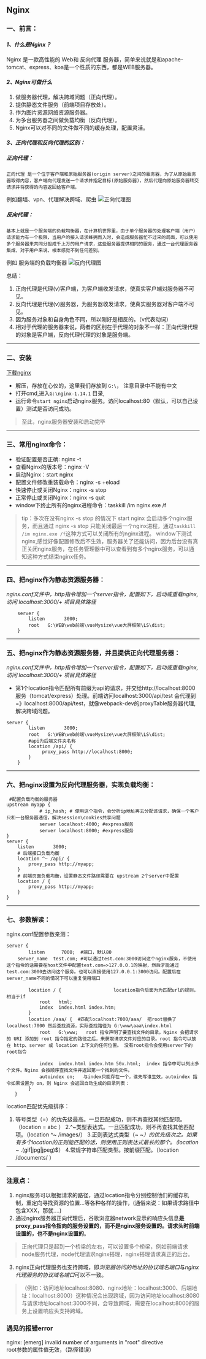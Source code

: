 ## Nginx
### 一、前言：
#### *1、什么是Nginx？*    
Nginx 是一款高性能的 Web和 反向代理 服务器，简单来说就是和apache-tomcat、express、koa是一个性质的东西，都是WEB服务器。

#### *2、Nginx可做什么*
1. 做服务器代理，解决跨域问题（正向代理）。
2. 提供静态文件服务（前端项目存放处）。
3. 作为图片资源网络资源服务器。
4. 为多台服务器之间做负载均衡（反向代理）。
5. Nginx可以对不同的文件做不同的缓存处理，配置灵活。

#### *3、正向代理和反向代理的区别：*
##### 正向代理：

`正向代理 是一个位于客户端和原始服务器(origin server)之间的服务器，为了从原始服务器取得内容，客户端向代理发送一个请求并指定目标(原始服务器)，然后代理向原始服务器转交请求并将获得的内容返回给客户端。`

例如翻墙、vpn、代理解决跨域、爬虫
![正向代理图](./img/zxdl.jpg)

##### 反向代理：
`基本上就是一个服务端的负载均衡器，在计算机世界里，由于单个服务器的处理客户端（用户）请求能力有一个极限，当用户的接入请求蜂拥而入时，会造成服务器忙不过来的局面，可以使用多个服务器来共同分担成千上万的用户请求，这些服务器提供相同的服务，通过一台代理服务器集成，对于用户来说，根本感觉不到任何差别。`

例如  服务端的负载均衡器
![反向代理图](./img/zxdl.jpg)

总结：
1. 正向代理是代理(v)客户端，为客户端收发请求，使真实客户端对服务器不可见。
2. 反向代理是代理(v)服务器，为服务器收发请求，使真实服务器对客户端不可见。
3. 因为服务对象和自身角色不同，所以刚好是相反的。（v代表动词）
4. 相对于代理的服务器来说，两者的区别在于代理的对象不一样：正向代理代理的对象是客户端，反向代理代理的对象是服务端。


---
### 二、安装
[下载nginx](http://nginx.org/en/download.html)

* 解压，存放在心仪的，这里我们存放到 `G:\`， 注意目录中不能有中文
* 打开cmd,进入`G:\nginx-1.14.1` 目录,
* 运行命令`start nginx`启动nginx服务。访问localhost:80（默认，可以自己设置）测试是否访问成功。
>至此，nginx服务器安装和启动完毕

---
### 三、常用nginx命令：
* 验证配置是否正确: nginx -t
* 查看Nginx的版本号：nginx -V
* 启动Nginx：start nginx
* 配置文件修改重装载命令：nginx -s +eload
* 快速停止或关闭Nginx：nginx -s stop
* 正常停止或关闭Nginx：nginx -s quit
* window下终止所有的nginx进程命令：taskkill /im nginx.exe /f
>tip：多次在没有nginx -s stop 的情况下 start nginx 会启动多个nginx服务，而且通过 nginx -s stop 只能关闭最后一个nginx进程，通过`taskkill /im nginx.exe /f`这种方式可以关闭所有的nginx进程。
window下测试nginx,感觉好像配置修改后不生效，服务器关了还能访问，因为后台没有真正关闭nginx服务，在任务管理器中可以查看到有多个nginx服务，可以通知这种方式结束nginx任务。

---
### 四、把nginx作为静态资源服务器：
*nginx.conf文件中，http指令增加一个server指令，配置如下，启动或重载nginx,访问 localhost:3000/+ 项目具体路径*
```
    server {
        listen       3000;
		root   G:\WEB\web前端\vueMysize\vue大屏框架\LS\dist;
    }
```

---
### 五、把nginx作为静态资源服务器，并且提供正向代理服务器：
*nginx.conf文件中，http指令增加一个server指令，配置如下，启动或重载nginx,访问 localhost:3000/+ 项目具体路径*
* 第1个location指令匹配所有前缀为api的请求，并交给http://localhost:8000服务（tomcat/express）处理。前端访问localhost:3000/api/test 会代理到 =》localhost:8000/api/test，就像webpack-dev的proxyTable服务器代理,解决跨域问题。

```
server {
        listen       3000;
		root   G:\WEB\web前端\vueMysize\vue大屏框架\LS\dist;
		#api为后端文件夹名称
		location /api/ {
	         proxy_pass http://localhost:8000;
	    }
    }
```

---
### 六、把nginx设置为反向代理服务器，实现负载均衡：
```
 #配置负载均衡的服务器
upstream myapp {
       		# ip_hash; # 使用这个指令，会分析ip地址再去分配该请求，确保一个客户只和一台服务器通信，解决session\cookies共享问题
            server localhost:4000; #express服务
            server localhost:8000; #express服务
}
server {
    listen       3000;
    # 后端接口负载均衡
	location ^~ /api/ {
        proxy_pass http://myapp;
    }
    # 前端页面负载均衡，设置静态文件路径需要在 upstream 2个server中配置
    location / {
		proxy_pass http://myapp;
    }
}
```

---
### 七、参数解读：
nginx.conf配置参数亲测：
```
server {
        listen      7000;  #端口，默认80
    server_name  test.com; #可以通过test.com:3000访问这个nginx服务，不使用这个指令的话需要在host文件中配置test.com=>127.0.0.1的映射，然后才能通过test.com:3000去访问这个服务。也可以直接使用127.0.0.1:3000访问。配置后在server_name不同的情况下可以重复使用端口

		location / {                   location指令后面为为匹配url的规则，相当于if
            root   html;
            index  index.html index.htm;
        }
        location /aaa/ {  #匹配localhost:7000/aaa/  把root替换了localhost:7000 然后查找资源，实际查找路径为 G:\www\aaa\index.html
            root   G:\www;   root 指令声明了要查找文件的目录。Nginx 会把请求的 URI 添加到 root 指令指定的路径之后，来获取请求文件对应的目录。root 指令可以放在 http、server 或 location 上下文的任何位置。 没有root指令会使用server下的root指令

            index  index.html index.htm 50x.html;  index 指令中可以列出多个文件。Nginx 会按顺序查找文件并返回第一个找到的文件。
            autoindex on;   与index只能存在一个，谁先写谁生效，autoindex 指令如果设置为 on，则 Nginx 会返回自动生成的目录列表：
        }
   }

```
location匹配优先级排序：

1. 等号类型（=）的优先级最高。一旦匹配成功，则不再查找其他匹配项。（location = abc ）
2.^~类型表达式。一旦匹配成功，则不再查找其他匹配项。（location ^~ /images/）
3.正则表达式类型（~ ~*）的优先级次之。如果有多个location的正则能匹配的话，则使用正则表达式最长的那个。（location ~* \.(gif|jpg|jpeg)$）
4.常规字符串匹配类型。按前缀匹配。（location /documents/ ）


---


### 注意点：
1. nginx服务可以根据请求的路径，通过location指令分别控制他们的缓存机制，重定向寻找资源的位置...等各种各样的操作，(通俗来说：如果请求路径中包含XXX，那就....)
2. 通过nginx服务器正向代理后，谷歌浏览器network显示的响应头信息**是 proxy_pass指令指向的服务设置的，而不是nginx服务设置的。请求头时前端设置的，也不是nginx设置的**。
>正向代理只是起到一个桥梁的左右，可以设置多个桥梁，例如前端请求node服务代理，node代理请求nginx搭理，nginx搭理请求真正的后台。
3. nginx正向代理服务也支持跨域，即*浏览器访问的地址的协议域名端口*与*nginx代理服务的协议域名端口*可以不一致。
>（例如：访问地址localhost:8080、nginx地址：localhost:3000、后端地址：localhost:8000）这种情况会出现跨域，因为访问地址localhost:8080与请求地址localhost:3000不同，会导致跨域，需要在localhost:8000的服务上设置响应头支持跨域。
### 遇见的报错error
nginx: [emerg] invalid number of arguments in "root" directive    
root参数的属性值无效，（路径错误）